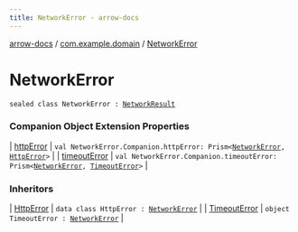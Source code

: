 ```yaml
---
title: NetworkError - arrow-docs
---
```


[arrow-docs](../index.html) / [com.example.domain](index.html) / [NetworkError](./-network-error.html)

# NetworkError

`sealed class NetworkError : `[`NetworkResult`](-network-result.html)

### Companion Object Extension Properties

| [httpError](http-error.html) | `val NetworkError.Companion.httpError: Prism<`[`NetworkError`](./-network-error.html)`, `[`HttpError`](-http-error/index.html)`>` |
| [timeoutError](timeout-error.html) | `val NetworkError.Companion.timeoutError: Prism<`[`NetworkError`](./-network-error.html)`, `[`TimeoutError`](-timeout-error.html)`>` |

### Inheritors

| [HttpError](-http-error/index.html) | `data class HttpError : `[`NetworkError`](./-network-error.html) |
| [TimeoutError](-timeout-error.html) | `object TimeoutError : `[`NetworkError`](./-network-error.html) |

